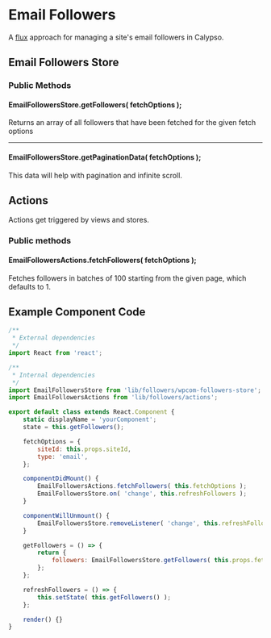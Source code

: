 # Email Followers

A [flux](https://facebook.github.io/flux/docs/overview.html#content) approach for managing a site's email followers in Calypso.

## Email Followers Store

### Public Methods

#### EmailFollowersStore.getFollowers( fetchOptions );

Returns an array of all followers that have been fetched for the given fetch options

---

#### EmailFollowersStore.getPaginationData( fetchOptions );

This data will help with pagination and infinite scroll.

## Actions

Actions get triggered by views and stores.

### Public methods

#### EmailFollowersActions.fetchFollowers( fetchOptions );

Fetches followers in batches of 100 starting from the given page, which defaults to 1.

## Example Component Code

```js
/**
 * External dependencies
 */
import React from 'react';

/**
 * Internal dependencies
 */
import EmailFollowersStore from 'lib/followers/wpcom-followers-store';
import EmailFollowersActions from 'lib/followers/actions';

export default class extends React.Component {
	static displayName = 'yourComponent';
	state = this.getFollowers();

	fetchOptions = {
		siteId: this.props.siteId,
		type: 'email',
	};

	componentDidMount() {
		EmailFollowersActions.fetchFollowers( this.fetchOptions );
		EmailFollowersStore.on( 'change', this.refreshFollowers );
	}

	componentWillUnmount() {
		EmailFollowersStore.removeListener( 'change', this.refreshFollowers );
	}

	getFollowers = () => {
		return {
			followers: EmailFollowersStore.getFollowers( this.props.fetchOptions ),
		};
	};

	refreshFollowers = () => {
		this.setState( this.getFollowers() );
	};

	render() {}
}
```
